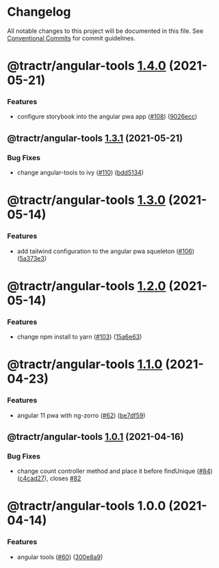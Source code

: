 # Changelog

All notable changes to this project will be documented in this file. See
[Conventional Commits](https://conventionalcommits.org) for commit guidelines.

# @tractr/angular-tools [1.4.0](https://github.com/tractr/stack/compare/@tractr/angular-tools@1.3.1...@tractr/angular-tools@1.4.0) (2021-05-21)


### Features

* configure storybook into the angular pwa app ([#108](https://github.com/tractr/stack/issues/108)) ([9026ecc](https://github.com/tractr/stack/commit/9026ecccb59ce94f6bfd82d899476b727f10b67c))

## @tractr/angular-tools [1.3.1](https://github.com/tractr/stack/compare/@tractr/angular-tools@1.3.0...@tractr/angular-tools@1.3.1) (2021-05-21)


### Bug Fixes

* change angular-tools to ivy ([#110](https://github.com/tractr/stack/issues/110)) ([bdd5134](https://github.com/tractr/stack/commit/bdd51345b62043ab2c6297879a410ac666aff2c1))

# @tractr/angular-tools [1.3.0](https://github.com/tractr/stack/compare/@tractr/angular-tools@1.2.0...@tractr/angular-tools@1.3.0) (2021-05-14)


### Features

* add tailwind configuration to the angular pwa squeleton ([#106](https://github.com/tractr/stack/issues/106)) ([5a373e3](https://github.com/tractr/stack/commit/5a373e3ece600eda1a25a3009f5b5fd1eded3a20))

# @tractr/angular-tools [1.2.0](https://github.com/tractr/stack/compare/@tractr/angular-tools@1.1.0...@tractr/angular-tools@1.2.0) (2021-05-14)


### Features

* change npm install to yarn ([#103](https://github.com/tractr/stack/issues/103)) ([15a6e63](https://github.com/tractr/stack/commit/15a6e63747798e3bb51ece4583e5f0717f31a57e))

# @tractr/angular-tools [1.1.0](https://github.com/tractr/stack/compare/@tractr/angular-tools@1.0.1...@tractr/angular-tools@1.1.0) (2021-04-23)


### Features

* angular 11 pwa with ng-zorro ([#62](https://github.com/tractr/stack/issues/62)) ([be7df59](https://github.com/tractr/stack/commit/be7df59891e2268447a6aeee13551efaba9bfad3))

## @tractr/angular-tools [1.0.1](https://github.com/tractr/stack/compare/@tractr/angular-tools@1.0.0...@tractr/angular-tools@1.0.1) (2021-04-16)


### Bug Fixes

* change count controller method and place it before findUnique ([#84](https://github.com/tractr/stack/issues/84)) ([c4cad27](https://github.com/tractr/stack/commit/c4cad27a1ea58cd38753d24a4ae605a190bdf274)), closes [#82](https://github.com/tractr/stack/issues/82)

# @tractr/angular-tools 1.0.0 (2021-04-14)


### Features

* angular tools ([#60](https://github.com/tractr/stack/issues/60)) ([300e8a9](https://github.com/tractr/stack/commit/300e8a9137b1329b57d2402072c9fb096aabeb79))

